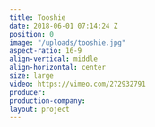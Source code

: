 ```yaml
---
title: Tooshie
date: 2018-06-01 07:14:24 Z
position: 0
image: "/uploads/tooshie.jpg"
aspect-ratio: 16-9
align-vertical: middle
align-horizontal: center
size: large
video: https://vimeo.com/272932791
producer: 
production-company: 
layout: project
---
```


